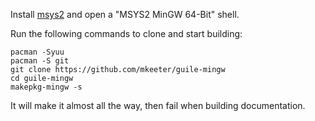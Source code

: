 Install [msys2](http://www.msys2.org/)
and open a "MSYS2 MinGW 64-Bit" shell.


Run the following commands to clone and start building:
```
pacman -Syuu
pacman -S git
git clone https://github.com/mkeeter/guile-mingw
cd guile-mingw
makepkg-mingw -s
```

It will make it almost all the way,
then fail when building documentation.
